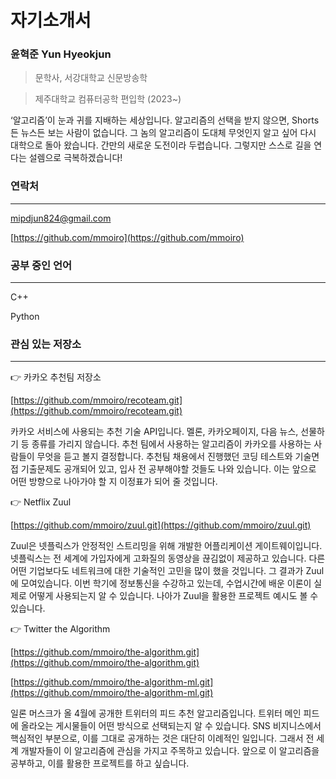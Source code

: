 # 자기소개서

### **윤혁준 Yun Hyeokjun**


> 문학사, 서강대학교 신문방송학
> 

> 제주대학교 컴퓨터공학 편입학 (2023~)
> 

‘알고리즘’이 눈과 귀를 지배하는 세상입니다. 알고리즘의 선택을 받지 않으면, Shorts든 뉴스든 보는 사람이 없습니다. 그 놈의 알고리즘이 도대체 무엇인지 알고 싶어 다시 대학으로 돌아 왔습니다. 간만의 새로운 도전이라 두렵습니다. 그렇지만 스스로 길을 연다는 설렘으로 극복하겠습니다!


### 연락처

---

mipdjun824@gmail.com

[https://github.com/mmoiro](https://github.com/mmoiro)


### 공부 중인 언어

---

C++

Python


### 관심 있는 저장소

---

<aside>
👉 카카오 추천팀 저장소

[https://github.com/mmoiro/recoteam.git](https://github.com/mmoiro/recoteam.git)

카카오 서비스에 사용되는 추천 기술 API입니다. 멜론, 카카오페이지, 다음 뉴스, 선물하기 등 종류를 가리지 않습니다. 추천 팀에서 사용하는 알고리즘이 카카오를 사용하는 사람들이 무엇을 듣고 볼지 결정합니다. 
추천팀 채용에서 진행했던 코딩 테스트와 기술면접 기출문제도 공개되어 있고, 입사 전 공부해야할 것들도 나와 있습니다. 이는 앞으로 어떤 방향으로 나아가야 할 지 이정표가 되어 줄 것입니다.

</aside>

<aside>
👉 Netflix Zuul

[https://github.com/mmoiro/zuul.git](https://github.com/mmoiro/zuul.git)

Zuul은 넷플릭스가 안정적인 스트리밍을 위해 개발한 어플리케이션 게이트웨이입니다. 넷플릭스는 전 세계에 가입자에게 고화질의 동영상을 끊김없이 제공하고 있습니다. 다른 어떤 기업보다도 네트워크에 대한 기술적인 고민을 많이 했을 것입니다. 그 결과가 Zuul에 모여있습니다.
이번 학기에 정보통신을 수강하고 있는데, 수업시간에 배운 이론이 실제로 어떻게 사용되는지 알 수 있습니다. 나아가 Zuul을 활용한 프로젝트 예시도 볼 수 있습니다.

</aside>

<aside>
👉 Twitter the Algorithm

[https://github.com/mmoiro/the-algorithm.git](https://github.com/mmoiro/the-algorithm.git)

[https://github.com/mmoiro/the-algorithm-ml.git](https://github.com/mmoiro/the-algorithm-ml.git)

일론 머스크가 올 4월에 공개한 트위터의 피드 추천 알고리즘입니다. 트위터 메인 피드에 올라오는 게시물들이 어떤 방식으로 선택되는지 알 수 있습니다. SNS 비지니스에서 핵심적인 부분으로, 이를 그대로 공개하는 것은 대단히 이례적인 일입니다. 그래서 전 세계 개발자들이 이 알고리즘에 관심을 가지고 주목하고 있습니다.
앞으로 이 알고리즘을 공부하고, 이를 활용한 프로젝트를 하고 싶습니다.

</aside>
